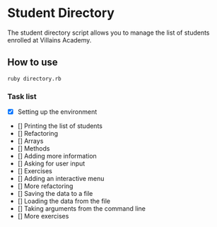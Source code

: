 # Student Directory #

The student directory script allows you to manage the list of students enrolled at Villains Academy.

## How to use ##

```shell
ruby directory.rb
```

### Task list ###

- [x] Setting up the environment
- [] Printing the list of students
- [] Refactoring
- [] Arrays
- [] Methods
- [] Adding more information
- [] Asking for user input
- [] Exercises
- [] Adding an interactive menu
- [] More refactoring
- [] Saving the data to a file
- [] Loading the data from the file
- [] Taking arguments from the command line
- [] More exercises
